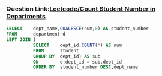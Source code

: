 ###   Question Link:[Leetcode/Count Student Number in Departments](https://leetcode.com/problems/count-student-number-in-departments/)


```sql
SELECT    dept_name,COALESCE(num,0) AS student_number
FROM      department d
LEFT JOIN (
          SELECT    dept_id,COUNT(*) AS num
          FROM      student
          GROUP BY  dept_id) AS sub
          ON        d.dept_id = sub.dept_id
          ORDER BY  student_number DESC,dept_name
```
